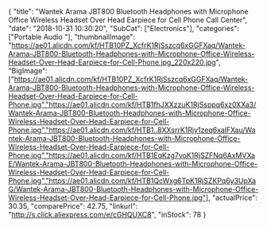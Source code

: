 {
	"title": "Wantek Arama JBT800 Bluetooth Headphones with Microphone Office Wireless Headset Over Head Earpiece for Cell Phone Call Center",
	"date": "2018-10-31 10:30:20",
	"SubCat": ["Electronics"],
	"categories": ["Portable Audio "],
	"thumbnailImage": "https://ae01.alicdn.com/kf/HTB10PZ_XcfrK1RjSszcq6xGGFXaq/Wantek-Arama-JBT800-Bluetooth-Headphones-with-Microphone-Office-Wireless-Headset-Over-Head-Earpiece-for-Cell-Phone.jpg_220x220.jpg",
	"BigImage": ["https://ae01.alicdn.com/kf/HTB10PZ_XcfrK1RjSszcq6xGGFXaq/Wantek-Arama-JBT800-Bluetooth-Headphones-with-Microphone-Office-Wireless-Headset-Over-Head-Earpiece-for-Cell-Phone.jpg","https://ae01.alicdn.com/kf/HTB1fhJXXzzuK1RjSsppq6xz0XXa3/Wantek-Arama-JBT800-Bluetooth-Headphones-with-Microphone-Office-Wireless-Headset-Over-Head-Earpiece-for-Cell-Phone.jpg","https://ae01.alicdn.com/kf/HTB1..8XXsrrK1Rjy1zeq6xalFXau/Wantek-Arama-JBT800-Bluetooth-Headphones-with-Microphone-Office-Wireless-Headset-Over-Head-Earpiece-for-Cell-Phone.jpg","https://ae01.alicdn.com/kf/HTB1EqKzg7voK1RjSZFNq6AxMVXaE/Wantek-Arama-JBT800-Bluetooth-Headphones-with-Microphone-Office-Wireless-Headset-Over-Head-Earpiece-for-Cell-Phone.jpg","https://ae01.alicdn.com/kf/HTB1QcWxg6TpK1RjSZKPq6y3UpXaG/Wantek-Arama-JBT800-Bluetooth-Headphones-with-Microphone-Office-Wireless-Headset-Over-Head-Earpiece-for-Cell-Phone.jpg"],
	"actualPrice": 30.35,
	"comparePrice": 42.75,
	"linkurl": "http://s.click.aliexpress.com/e/cGHQUXC8",
	"inStock": 78
}
